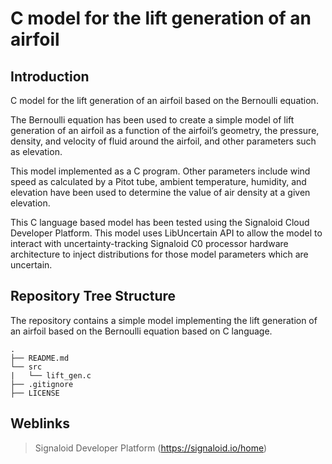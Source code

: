 # C model for the lift generation of an airfoil

## Introduction

C model for the lift generation of an airfoil based on the Bernoulli equation.

The Bernoulli equation has been used to create a simple model of lift generation of an airfoil as a function of the airfoil’s geometry, the pressure, density, and velocity of fluid around the airfoil, and other parameters such as elevation.

This model implemented as a C program. Other parameters include wind speed as calculated by a Pitot tube, ambient temperature, humidity, and elevation have been used to determine the value of air density at a given elevation.

This C language based model has been tested using the Signaloid Cloud Developer Platform. This model uses LibUncertain API to allow the model to interact with uncertainty-tracking Signaloid C0 processor hardware architecture to inject distributions for those model parameters which are uncertain.

## Repository Tree Structure

The repository contains a simple model implementing the lift generation of an airfoil based on the Bernoulli equation based on C language.

```
.
├── README.md
└── src
|   └── lift_gen.c
├── .gitignore
├── LICENSE

```

## Weblinks

> Signaloid Developer Platform (https://signaloid.io/home)
